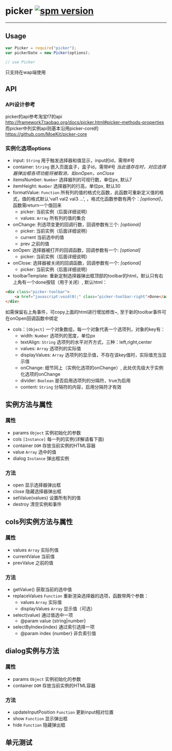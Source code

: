 # picker [![spm version](http://moekit.com/badge/picker)](http://spmjs.io/package/picker)

---

## Usage
```js
var Picker = require("picker");
var pickerDate = new Picker(options);

// use Picker
```

只支持在wap端使用

## API

### API设计参考
picker的api参考淘宝f7的api  
http://framework7.taobao.org/docs/picker.html#picker-methods-properties  
而picker中列实例api则基本沿用picker-core的  
https://github.com/MoeKit/picker-core

### 实例化选项options
+ input: `String` 用于触发选择器和值显示，input的id，需带#号
+ container: `String` 嵌入页面盒子，盒子id，需带#号 *当此值存在时，对应选择器弹出框各项功能将被取消，如onOpen，onClose*
+ itemsNumber: `Number` 选择器列的可视行数，单位px, 默认7
+ itemHeight: `Number` 选择器列的行高，单位px, 默认30
+ formatValue: `Function` 所有列的值的格式化函数，此函数可重新定义值的格式，值的格式默认'val1 val2 val3 ...', ，格式化函数参数有两个：*[optional]*，函数需return一个值回来
	+ picker: 当前实例（后面详细说明）
	+ values: `Array` 所有列的值的集合
+ onChange: 列选项变更的回调行数，回调参数有三个: *[optional]*
	+ picker: 当前实例（后面详细说明）
	+ current 当前选中的值
	+ prev 之前的值
+ onOpen: 选择器被打开的回调函数，回调参数有一个: *[optional]*
	+ picker: 当前实例（后面详细说明）
+ onClose: 选择器被关闭的回调函数，回调参数有一个: *[optional]*
	+ picker: 当前实例（后面详细说明）
+ toolbarTemplate: 重新定制选择器弹出框顶部的toolbar的html，默认只有右上角有一个done按钮（用于关闭）, 默认html：
```html
<div class="picker-toolbar">
	<a href="javascript:void(0);" class="picker-toolbar-right">Done</a>
</div>
```
如需保留右上角事件，可copy上面的html进行增加修改~, 至于新的toolbar事件可在onOpen回调函数中绑定
+ cols：`[Object]` 一个对象数组，每一个对象代表一个选项列，对象的key有：
	+ width: `Number` 选项列的宽度，单位px
	+ textAlign: `String` 选项列的水平对齐方式，三种：left,right,center
	+ values: `Array` 选项列的实际值
	+ displayValues: `Array` 选项列的显示值，不存在该key值时，实际值充当显示值
	+ onChange: 细节同上（实例化选项的onChange）, 此处优先级大于实例化选项的onChange
	+ divider: `Boolean` 是否启用选项列的分隔符，true为启用
	+ content: `String` 分隔符的内容，启用分隔符才有效

## 实例方法与属性

### 属性
+ params `Object` 实例初始化的参数
+ cols `[Instance]` 每一列的实例(详解请看下面)
+ container `DOM` 存放当前实例的HTML容器
+ value `Array` 选中的值
+ dialog `Instance` 弹出框实例

### 方法
+ open 显示选择器弹出框
+ close 隐藏选择器弹出框
+ setValue(values) 设置所有列的值
+ destroy 清空实例和事件

## cols列实例方法与属性

### 属性
+ values `Array` 实际列值
+ currentValue 当前值
+ prevValue 之前的值

### 方法
+ getValue() 获取当前的选中值
+ replaceValues `Function` 重新渲染选择器的选项，函数带两个参数：
	+ values `Array` 实际值
	+ displayValues `Array` 显示值（可选）
+ select(value) 通过值选中一项
	+ @param value {string|number}
+ selectByIndex(index) 通过索引选择一项
	+ @param index {number} 非负索引值

## dialog实例与方法

### 属性
+ params `Object` 实例初始化的参数
+ container `DOM` 存放当前实例的HTML容器

### 方法
+ updateInputPosition `Function` 更新input相对位置
+ show `Function` 显示弹出框
+ hide `Function` 隐藏弹出框

## 单元测试